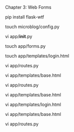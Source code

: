 Chapter 3: Web Forms

pip install flask-wtf

touch microblog/config.py
<!-- import os

class Config(object):
    SECRET_KEY = os.environ.get('SECRET_KEY') or 'you-will-never-guess' -->

vi app/__init__.py
<!-- from flask import Flask
from config import Config

app = Flask(__name__)
app.config.from_object(Config)

from app import routes -->

touch app/forms.py
<!-- from flask_wtf import FlaskForm
from wtforms import StringField, PasswordField, BooleanField, SubmitField
from wtforms.validators import DataRequired

class LoginForm(FlaskForm):
    username = StringField('Username', validators=[DataRequired()])
    password = PasswordField('Password', validators=[DataRequired()])
    remember_me = BooleanField('Remember Me')
    submit = SubmitField('Sign In') -->

touch app/templates/login.html
<!-- {% extends "base.html" %}

{% block content %}
    <h1>Sign In</h1>
    <form action="" method="post" novalidate>
        {{ form.hidden_tag() }}
        <p>
            {{ form.username.label }}<br>
            {{ form.username(size=32) }}
        </p>
        <p>
            {{ form.password.label }}<br>
            {{ form.password(size=32) }}
        </p>
        <p>{{ form.remember_me() }} {{ form.remember_me.label }}</p>
        <p>{{ form.submit() }}</p>
    </form>
{% endblock %} -->

vi app/routes.py
<!-- from flask import render_template
from app import app
from app.forms import LoginForm

# ...

@app.route('/login')
def login():
    form = LoginForm()
    return render_template('login.html', title='Sign In', form=form) -->

vi app/templates/base.html
<!-- <div>
    Microblog:
    <a href="/index">Home</a>
    <a href="/login">Login</a>
</div> -->

vi app/routes.py
<!-- from flask import render_template, flash, redirect

@app.route('/login', methods=['GET', 'POST'])
def login():
    form = LoginForm()
    if form.validate_on_submit():
        flash('Login requested for user {}, remember_me={}'.format(
            form.username.data, form.remember_me.data))
        return redirect('/index')
    return render_template('login.html', title='Sign In', form=form) -->

vi app/templates/base.html
<!-- <html>
    <head>
        {% if title %}
        <title>{{ title }} - microblog</title>
        {% else %}
        <title>microblog</title>
        {% endif %}
    </head>
    <body>
        <div>
            Microblog:
            <a href="/index">Home</a>
            <a href="/login">Login</a>
        </div>
        <hr>
        {% with messages = get_flashed_messages() %}
        {% if messages %}
        <ul>
            {% for message in messages %}
            <li>{{ message }}</li>
            {% endfor %}
        </ul>
        {% endif %}
        {% endwith %}
        {% block content %}{% endblock %}
    </body>
</html> -->

vi app/templates/login.html
<!-- {% extends "base.html" %}

{% block content %}
    <h1>Sign In</h1>
    <form action="" method="post" novalidate>
        {{ form.hidden_tag() }}
        <p>
            {{ form.username.label }}<br>
            {{ form.username(size=32) }}<br>
            {% for error in form.username.errors %}
            <span style="color: red;">[{{ error }}]</span>
            {% endfor %}
        </p>
        <p>
            {{ form.password.label }}<br>
            {{ form.password(size=32) }}<br>
            {% for error in form.password.errors %}
            <span style="color: red;">[{{ error }}]</span>
            {% endfor %}
        </p>
        <p>{{ form.remember_me() }} {{ form.remember_me.label }}</p>
        <p>{{ form.submit() }}</p>
    </form>
{% endblock %} -->

vi app/templates/base.html
<!--     <div>
        Microblog:
        <a href="{{ url_for('index') }}">Home</a>
        <a href="{{ url_for('login') }}">Login</a>
    </div> -->

vi app/routes.py
<!-- from flask import render_template, flash, redirect, url_for

# ...

@app.route('/login', methods=['GET', 'POST'])
def login():
    form = LoginForm()
    if form.validate_on_submit():
        # ...
        return redirect(url_for('index'))
    # ... -->

